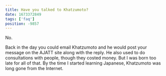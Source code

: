```yaml
---
title: Have you talked to Khatzumoto?
date: 1673372849
tags: ['faq']
position: -9857
---
```


No.

Back in the day you could email Khatzumoto
and he would post your message on the AJATT site along with the reply.
He also used to do consultations with people, though they costed money.
But I was born too late for all of that.
By the time I started learning Japanese,
Khatzumoto was long gone from the Internet.
